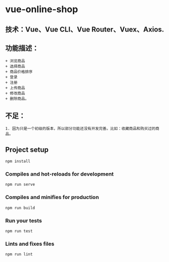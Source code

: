 # vue-online-shop
## 技术：Vue、Vue CLI、Vue Router、Vuex、Axios.
## 功能描述： 
    + 浏览商品
    + 选择商品
    + 商品价格排序
    + 登录
    + 注册
    + 上传商品
    + 修改商品
    + 删除商品。
## 不足：
    1. 因为只是一个初级的版本，所以部分功能还没有开发完善。比如：收藏商品和购买过的商品。

## Project setup
```
npm install
```

### Compiles and hot-reloads for development
```
npm run serve
```

### Compiles and minifies for production
```
npm run build
```

### Run your tests
```
npm run test
```

### Lints and fixes files
```
npm run lint
```
